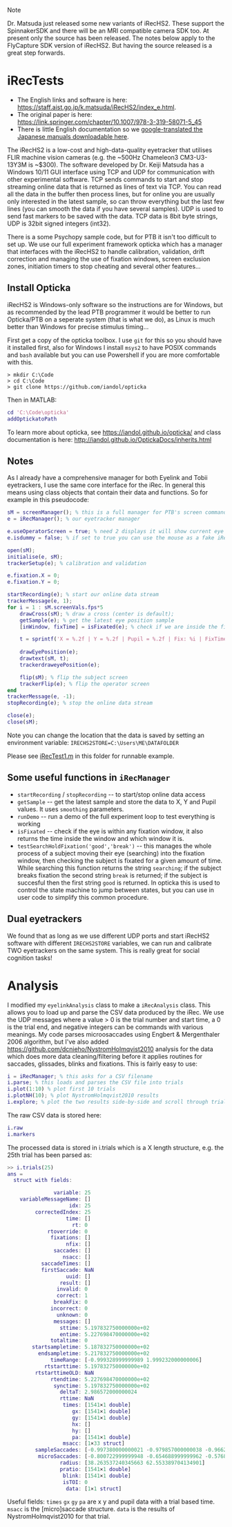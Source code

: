 > [!NOTE]
> Dr. Matsuda just released some new variants of iRecHS2. These support the SpinnakerSDK and there will be an MRI compatible camera SDK too. At present only the source has been released. The notes below apply to the FlyCapture SDK version of iRecHS2. But having the source released is a great step forwards.

# iRecTests

* The English links and software is here: https://staff.aist.go.jp/k.matsuda/iRecHS2/index_e.html. 
* The original paper is here: https://link.springer.com/chapter/10.1007/978-3-319-58071-5_45 
* There is little English documentation so we [google-translated the Japanese manuals downloadable here](https://github.com/iandol/iRecTests/tree/main/Documents).

The iRecHS2 is a low-cost and high-data-quality eyetracker that utilises FLIR machine vision cameras (e.g. the ~500Hz Chameleon3 CM3-U3-13Y3M is ~$300). The software developed by Dr. Keiji Matsuda has a Windows 10/11 GUI interface using TCP and UDP for communication with other experimental software. TCP sends commands to start and stop streaming online data that is returned as lines of text via TCP. You can read all the data in the buffer then process lines, but for online you are usually only interested in the latest sample, so can throw everything but the last few lines (you can smooth the data if you have several samples). UDP is used to send fast markers to be saved with the data. TCP data is 8bit byte strings, UDP is 32bit signed integers (int32).

There is a some Psychopy sample code, but for PTB it isn't too difficult to set up. We use our full experiment framework opticka which has a manager that interfaces with the iRecHS2 to handle calibration, validation, drift correction and managing the use of fixation windows, screen exclusion zones, initiation timers to stop cheating and several other features...

## Install Opticka

iRecHS2 is Windows-only software so the instructions are for Windows, but as recommended by the lead PTB programmer it would be better to run Opticka/PTB on a seperate system (that is what we do), as Linux is much better than Windows for precise stimulus timing...

First get a copy of the opticka toolbox. I use `git` for this so you should have it installed first, also for Windows I install `msys2` to have POSIX commands and `bash` available but you can use Powershell if you are more comfortable with this.

```shell transcript
> mkdir C:\Code
> cd C:\Code
> git clone https://github.com/iandol/opticka
```

Then in MATLAB:

```matlab
cd 'C:\Code\opticka'
addOptickatoPath
```

To learn more about opticka, see https://iandol.github.io/opticka/ and class documentation is here: http://iandol.github.io/OptickaDocs/inherits.html 

## Notes

As I already have a comprehensive manager for both Eyelink and Tobii eyetrackers, I use the same core interface for the iRec. In general this means using class objects that contain their data and functions. So for example in this pseudocode:

```matlab
sM = screenManager(); % this is a full manager for PTB's screen command
e = iRecManager(); % our eyetracker manager

e.useOperatorScreen = true; % need 2 displays it will show current eye position on experimenter machine
e.isdummy = false; % if set to true you can use the mouse as a fake iRec, useful for debugging...

open(sM);
initialise(e, sM);
trackerSetup(e); % calibration and validation

e.fixation.X = 0;
e.fixation.Y = 0;

startRecording(e); % start our online data stream
trackerMessage(e, 1);
for i = 1 : sM.screenVals.fps*5
    drawCross(sM); % draw a cross (center is default);
    getSample(e); % get the latest eye position sample
    [inWindow, fixTime] = isFixated(e); % check if we are inside the fixation window

    t = sprintf('X = %.2f | Y = %.2f | Pupil = %.2f | Fix: %i | FixTime: %.2f\n', e.x, e.y, e.pupil, inWindow, fixTime);
    
    drawEyePosition(e);
    drawtext(sM, t);
    trackerdraweyePosition(e);

    flip(sM); % flip the subject screen
    trackerFlip(e); % flip the operator screen
end
trackerMessage(e, -1);
stopRecording(e); % stop the online data stream

close(e);
close(sM);
```

Note you can change the location that the data is saved by setting an environment variable: `IRECHS2STORE=C:\Users\ME\DATAFOLDER`

Please see [iRecTest1.m](https://github.com/iandol/iRecTests/blob/main/iRecTest1.m) in this folder for runnable example.

## Some useful functions in `iRecManager`

- `startRecording` / `stopRecording` -- to start/stop online data access
- `getSample` -- get the latest sample and store the data to X, Y and Pupil values. It uses `smoothing` parameters.
- `runDemo` -- run a demo of the full experiment loop to test everything is working
- `isFixated` -- check if the eye is within any fixation window, it also returns the time inside the window and which window it is.
- `testSearchHoldFixation('good','break')` -- this manages the whole process of a subject moving their eye (searching) into the fixation window, then checking the subject is fixated for a given amount of time. While searching this function returns the string `searching`; if the subject breaks fixation the second string `break` is returned; if the subject is succesful then the first string `good` is returned. In opticka this is used to control the state machine to jump between states, but you can use in user code to simplify this common procedure.

## Dual eyetrackers

We found that as long as we use different UDP ports and start iRecHS2 software with different `IRECHS2STORE` variables, we can run and calibrate TWO eyetrackers on the same system. This is really great for social cognition tasks!

# Analysis

I modified my `eyelinkAnalysis` class to make a `iRecAnalysis` class. This allows you to load up and parse the CSV data produced by the iRec. We use the UDP messages where a value > 0 is the trial number and start time, a 0 is the trial end, and negative integers can be commands with various meanings. My code parses microosaccades using Engbert & Mergenthaler 2006 algorithm, but I've also added https://github.com/dcnieho/NystromHolmqvist2010 analysis for the data which does more data cleaning/filtering before it applies routines for saccades, glissades, blinks and fixations. This is fairly easy to use:

```matlab
i = iRecManager; % this asks for a CSV filename
i.parse; % this loads and parses the CSV file into trials
i.plot(1:10) % plot first 10 trials
i.plotNH(10); % plot NystromHolmqvist2010 results
i.explore; % plot the two results side-by-side and scroll through trial to trial
```

The raw CSV data is stored here:

```matlab
i.raw
i.markers
```

The processed data is stored in i.trials which is a X length structure, e.g. the 25th trial has been parsed as:

```matlab
>> i.trials(25)
ans = 
  struct with fields:

               variable: 25
    variableMessageName: []
                    idx: 25
         correctedIndex: 25
                   time: []
                     rt: 0
             rtoverride: 0
              fixations: []
                   nfix: []
               saccades: []
                  nsacc: []
           saccadeTimes: []
           firstSaccade: NaN
                   uuid: []
                 result: []
                invalid: 0
                correct: 1
               breakFix: 0
              incorrect: 0
                unknown: 0
               messages: []
                 sttime: 5.197832750000000e+02
                 entime: 5.227698470000000e+02
              totaltime: 0
        startsampletime: 5.187832750000000e+02
          endsampletime: 5.217832750000000e+02
              timeRange: [-0.999328999999989 1.999232000000006]
            rtstarttime: 5.197832750000000e+02
         rtstarttimeOLD: NaN
              rtendtime: 5.227698470000000e+02
               synctime: 5.197832750000000e+02
                 deltaT: 2.986572000000024
                 rttime: NaN
                  times: [1541×1 double]
                     gx: [1541×1 double]
                     gy: [1541×1 double]
                     hx: []
                     hy: []
                     pa: [1541×1 double]
                  msacc: [1×33 struct]
         sampleSaccades: [-0.997380000000021 -0.979857000000038 -0.966228000000001 … ]
          microSaccades: [-0.800722999999948 -0.654688999999962 -0.576803000000041 … ]
                 radius: [38.263537240345663 62.553389704134901]
                 pratio: [1541×1 double]
                  blink: [1541×1 double]
                  isTOI: 0
                   data: [1×1 struct]
```

Useful fields: `times` `gx` `gy` `pa` are x y and pupil data with a trial based time. `msacc` is the [micro]saccade structure. `data` is the results of NystromHolmqvist2010 for that trial.

